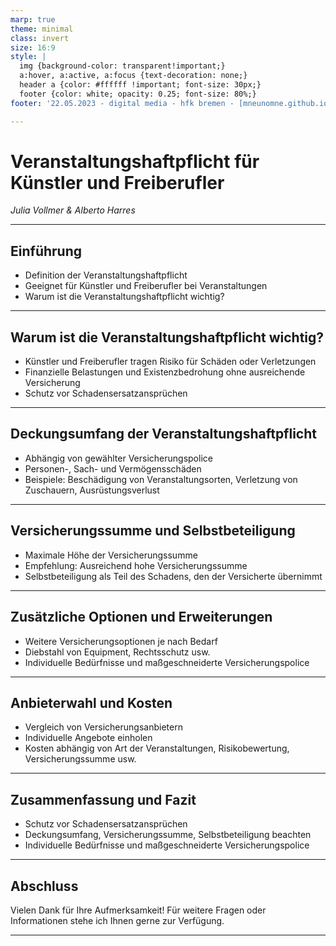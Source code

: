 ```yaml
---
marp: true
theme: minimal
class: invert
size: 16:9
style: |
  img {background-color: transparent!important;}
  a:hover, a:active, a:focus {text-decoration: none;}
  header a {color: #ffffff !important; font-size: 30px;}
  footer {color: white; opacity: 0.25; font-size: 80%;}
footer: '22.05.2023 - digital media - hfk bremen - [mneunomne.github.io/presentations/veranstaltungshaftpflicht.html](https://mneunomne.github.io/presentations/veranstaltungshaftpflicht.html)'

---
```


# Veranstaltungshaftpflicht für Künstler und Freiberufler

_Julia Vollmer & Alberto Harres_

---

## Einführung

- Definition der Veranstaltungshaftpflicht
- Geeignet für Künstler und Freiberufler bei Veranstaltungen
- Warum ist die Veranstaltungshaftpflicht wichtig?

---

## Warum ist die Veranstaltungshaftpflicht wichtig?

- Künstler und Freiberufler tragen Risiko für Schäden oder Verletzungen
- Finanzielle Belastungen und Existenzbedrohung ohne ausreichende Versicherung
- Schutz vor Schadensersatzansprüchen

---

## Deckungsumfang der Veranstaltungshaftpflicht

- Abhängig von gewählter Versicherungspolice
- Personen-, Sach- und Vermögensschäden
- Beispiele: Beschädigung von Veranstaltungsorten, Verletzung von Zuschauern, Ausrüstungsverlust

---

## Versicherungssumme und Selbstbeteiligung

- Maximale Höhe der Versicherungssumme
- Empfehlung: Ausreichend hohe Versicherungssumme
- Selbstbeteiligung als Teil des Schadens, den der Versicherte übernimmt

---

## Zusätzliche Optionen und Erweiterungen

- Weitere Versicherungsoptionen je nach Bedarf
- Diebstahl von Equipment, Rechtsschutz usw.
- Individuelle Bedürfnisse und maßgeschneiderte Versicherungspolice

---

## Anbieterwahl und Kosten

- Vergleich von Versicherungsanbietern
- Individuelle Angebote einholen
- Kosten abhängig von Art der Veranstaltungen, Risikobewertung, Versicherungssumme usw.

---

## Zusammenfassung und Fazit

- Schutz vor Schadensersatzansprüchen
- Deckungsumfang, Versicherungssumme, Selbstbeteiligung beachten
- Individuelle Bedürfnisse und maßgeschneiderte Versicherungspolice

---

## Abschluss

Vielen Dank für Ihre Aufmerksamkeit! Für weitere Fragen oder Informationen stehe ich Ihnen gerne zur Verfügung.

---